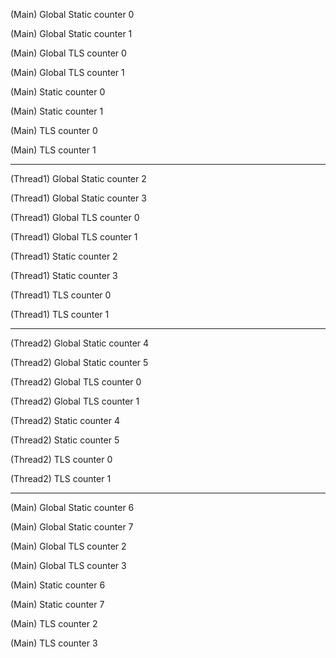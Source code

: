 (Main) 		Global 	Static 	counter 0

(Main) 		Global 	Static 	counter 1

(Main) 		Global 	TLS 	counter 0

(Main) 		Global 	TLS 	counter 1

(Main) 			Static 	counter 0

(Main) 			Static 	counter 1

(Main) 			TLS	counter 0

(Main) 			TLS	counter 1

----------------------------

(Thread1) 	Global 	Static 	counter 2

(Thread1) 	Global 	Static 	counter 3

(Thread1) 	Global 	TLS 	counter 0

(Thread1) 	Global 	TLS 	counter 1

(Thread1) 		Static 	counter 2

(Thread1) 		Static 	counter 3

(Thread1) 		TLS	counter 0

(Thread1) 		TLS	counter 1

----------------------------

(Thread2) 	Global 	Static 	counter 4

(Thread2) 	Global 	Static 	counter 5

(Thread2) 	Global 	TLS 	counter 0

(Thread2) 	Global 	TLS 	counter 1

(Thread2) 		Static 	counter 4

(Thread2) 		Static 	counter 5

(Thread2) 		TLS	counter 0

(Thread2) 		TLS	counter 1

----------------------------

(Main) 		Global 	Static 	counter 6

(Main) 		Global 	Static 	counter 7

(Main) 		Global 	TLS 	counter 2

(Main) 		Global 	TLS 	counter 3

(Main) 			Static 	counter 6

(Main) 			Static 	counter 7

(Main) 			TLS	counter 2

(Main) 			TLS	counter 3

